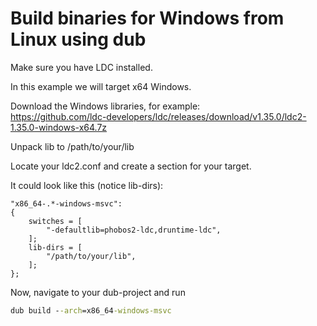 # Build binaries for Windows from Linux using dub

Make sure you have LDC installed.

In this example we will target x64 Windows.

Download the Windows libraries, for example: \
https://github.com/ldc-developers/ldc/releases/download/v1.35.0/ldc2-1.35.0-windows-x64.7z

Unpack lib to /path/to/your/lib 

Locate your ldc2.conf and create a section for your target.

It could look like this (notice lib-dirs):

```
"x86_64-.*-windows-msvc":
{
    switches = [
        "-defaultlib=phobos2-ldc,druntime-ldc",
    ];
    lib-dirs = [
        "/path/to/your/lib",
    ];
};
```

Now, navigate to your dub-project and run

```cmd
dub build --arch=x86_64-windows-msvc
```

